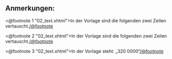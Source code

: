 Anmerkungen:
------------

<@footnote 1 "02_text.xhtml">In der Vorlage sind die folgenden zwei Zeilen vertauscht.</@footnote>

<@footnote 2 "02_text.xhtml">In der Vorlage sind die folgenden zwei Zeilen vertauscht.</@footnote>

<@footnote 3 "02_text.xhtml">In der Vorlage steht: „320 0000“</@footnote>


